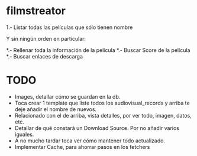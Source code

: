 # filmstreator


1.- Listar todas las películas que sólo tienen nombre

Y sin ningún orden en particular:

*.- Rellenar toda la información de la película
*.- Buscar Score de la película
*.- Buscar enlaces de descarga


# TODO
- Images, detallar cómo se guardan en la db.
- Toca crear 1 template que liste todos los audiovisual_records y arriba te deje añadir el nombre de nuevos.
- Relacionado con el de arriba, vista detalles, por ver todo, imagen, datos, etc.
- Detallar de qué constará un Download Source. Por no añadir varios iguales.
- A no mucho tardar toca ver cómo mantener todo actualizado.
- Implementar Cache, para ahorrar pasos en los fetchers
